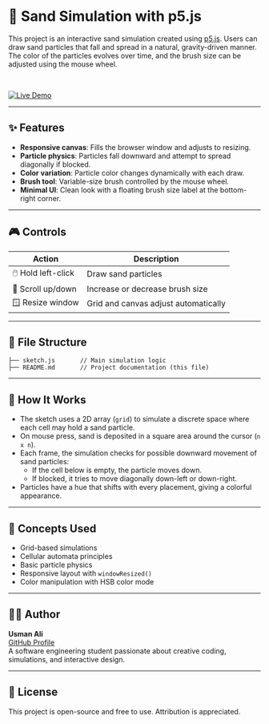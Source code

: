 # 🌈 Sand Simulation with p5.js

This project is an interactive sand simulation created using [p5.js](https://p5js.org/). Users can draw sand particles that fall and spread in a natural, gravity-driven manner. The color of the particles evolves over time, and the brush size can be adjusted using the mouse wheel.

<br/>

[![Live Demo](https://img.shields.io/badge/Live%20Demo-Click%20Here-%2300bcd4?style=for-the-badge&logo=p5.js&logoColor=white)](https://editor.p5js.org/Usman_Ali/full/BJpcsEywC)

---

## ✨ Features

- **Responsive canvas**: Fills the browser window and adjusts to resizing.
- **Particle physics**: Particles fall downward and attempt to spread diagonally if blocked.
- **Color variation**: Particle color changes dynamically with each draw.
- **Brush tool**: Variable-size brush controlled by the mouse wheel.
- **Minimal UI**: Clean look with a floating brush size label at the bottom-right corner.

---

## 🎮 Controls

| Action                 | Description                              |
|------------------------|------------------------------------------|
| 🖱️ Hold left-click     | Draw sand particles                       |
| 🔄 Scroll up/down      | Increase or decrease brush size          |
| 🪟 Resize window       | Grid and canvas adjust automatically     |

---

## 📁 File Structure

```
├── sketch.js       // Main simulation logic
├── README.md       // Project documentation (this file)
```

---

## 🔧 How It Works

- The sketch uses a 2D array (`grid`) to simulate a discrete space where each cell may hold a sand particle.
- On mouse press, sand is deposited in a square area around the cursor (`n x n`).
- Each frame, the simulation checks for possible downward movement of sand particles:
  - If the cell below is empty, the particle moves down.
  - If blocked, it tries to move diagonally down-left or down-right.
- Particles have a hue that shifts with every placement, giving a colorful appearance.

---

## 🧠 Concepts Used

- Grid-based simulations
- Cellular automata principles
- Basic particle physics
- Responsive layout with `windowResized()`
- Color manipulation with HSB color mode

---

## 🧑‍💻 Author

**Usman Ali**  
[GitHub Profile](https://github.com/UsmanAli404) <!-- Add your GitHub link if available -->  
A software engineering student passionate about creative coding, simulations, and interactive design.

---

## 📜 License

This project is open-source and free to use. Attribution is appreciated.
